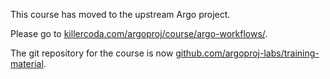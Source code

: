 This course has moved to the upstream Argo project.

Please go to [killercoda.com/argoproj/course/argo-workflows/](https://killercoda.com/argoproj/course/argo-workflows/).

The git repository for the course is now [github.com/argoproj-labs/training-material](https://github.com/argoproj-labs/training-material).
